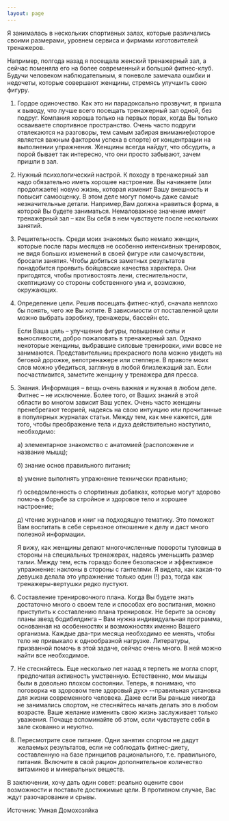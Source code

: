 ```yaml
---
layout: page
---
```

Я занималась в нескольких спортивных залах, которые различались своими размерами, уровнем сервиса и фирмами изготовителей тренажеров.

Например, полгода назад я посещала женский тренажерный зал, а сейчас поменяла его на более современный и большой фитнес-клуб.  Будучи человеком наблюдательным, я поневоле замечала ошибки и недочеты, которые совершают женщины, стремясь улучшить свою фигуру.

1. Гордое одиночество. Как это ни парадоксально прозвучит, я пришла к выводу, что лучше всего посещать тренажерный зал одной, без подруг.
Компания хороша только на первых порах, когда Вы только осваиваете спортивное пространство.
Очень часто подруги отвлекаются на разговоры, тем самым забирая внимание(которое является важным фактором успеха в спорте) от концентрации на выполнении упражнения. Женщины всегда найдут, что обсудить, а порой бывает так интересно, что они просто забывают, зачем пришли в зал.

2. Нужный психологический настрой. К походу в тренажерный зал надо обязательно иметь хорошее настроение. Вы начинаете (или продолжаете) новую жизнь, которая изменит Вашу внешность и повысит самооценку.
В этом деле могут помочь даже самые незначительные детали. Например,Вам должна нравиться форма, в которой Вы будете заниматься. Немаловажное значение имеет тренажерный зал – как Вы себя в нем чувствуете после нескольких занятий.

3. Решительность. Среди моих знакомых было немало женщин, которые после пары месяцев не особенно интенсивных тренировок, не видя больших изменений в своей фигуре или самочувствии, бросали занятия. Чтобы добиться заметных результатов понадобится проявить бойцовские качества характера.
Они пригодятся, чтобы противостоять лени, стеснительности, скептицизму со стороны собственного ума и, возможно, окружающих.

4. Определение цели. Решив посещать фитнес-клуб, сначала неплохо бы  понять, чего же Вы хотите. В зависимости от поставленной цели можно выбрать аэробику, тренажеры, бассейн etc.

   Если Ваша цель – улучшение фигуры, повышение силы и выносливости, добро пожаловать в тренажерный зал. Однако некоторые женщины, выбравшие силовые тренировки, ими вовсе не занимаются. Представительниц прекрасного пола можно увидеть на беговой дорожке, велотренажере или степпере. В правоте моих слов можно убедиться, заглянув в любой близлежащий зал. Если посчастливится, заметите женщину у тренажера для пресса.

5. Знания. Информация – вещь очень важная и нужная в любом деле.
Фитнес – не исключение. Более того, от Ваших знаний в этой области во многом зависит Ваш успех. Очень часто женщины пренебрегают теорией, надеясь на свою интуицию или прочитанные в популярных журналах статьи. Между тем, как мне кажется, для того, чтобы преображение тела и духа действительно наступило, необходимо:

   а) элементарное знакомство с анатомией (расположение и название мышц); 
   
   б) знание основ правильного питания;
   
   в) умение выполнять упражнение технически правильно;
   
   г) осведомленность о спортивных добавках, которые могут здорово помочь в борьбе за стройное и здоровое тело и хорошее настроение;
   
   д) чтение журналов и книг на подходящую тематику. Это поможет Вам воспитать в себе серьезное отношение к делу и даст много полезной информации.

   Я вижу, как женщины делают многочисленные повороты туловища в стороны на специальных тренажерах, надеясь уменьшить размер талии. Между тем, есть гораздо более безопасное и эффективное упражнение: наклоны в стороны с гантелями. Я видела, как какая-то девушка делала это упражнение только один (!) раз, тогда как тренажеры-вертушки редко пустуют.

6. Составление тренировочного плана. Когда Вы будете знать достаточно много о своем теле и способах его воспитания, можно приступить к составлению плана тренировок. Не берите за основу планы звезд бодибилдинга – Вам нужна индивидуальная программа, основанная на особенностях и возможностях именно Вашего организма. Каждые два-три месяца необходимо ее менять, чтобы тело не привыкало к однообразной нагрузке.
Литературы, призванной помочь в этой задаче, сейчас очень много. В ней можно найти все необходимое.

7. Не стесняйтесь. Еще несколько лет назад я терпеть не могла спорт, предпочитая активность умственную. Естественно, мои мышцы были в довольно плохом состоянии. Теперь, я понимаю, что поговорка «в здоровом теле здоровый дух» --правильная установка для жизни современного человека.
Даже если Вы раньше никогда не занимались спортом, не стесняйтесь начать делать это в любом возрасте. Ваше желание изменить свою жизнь заслуживает только уважения. Почаще вспоминайте об этом, если чувствуете себя в зале  скованно и неуютно.

8. Пересмотрите свое питание. Одни занятия спортом не дадут желаемых результатов, если не соблюдать фитнес-диету, составленную на базе принципов рационального, т.е. правильного, питания. Включите в свой рацион дополнительное количество витаминов и минеральных веществ.

В заключении, хочу дать один совет: реально оцените свои возможности и поставьте достижимые цели. В противном случае, Вас ждут разочарование
и срывы.

Источник: Умная Домохозяйка